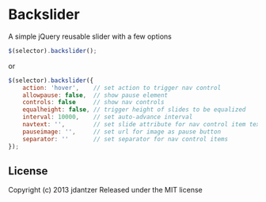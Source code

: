 Backslider
================================

A simple jQuery reusable slider with a few options

```javascript
$(selector).backslider();
```
or
```javascript
$(selector).backslider({
	action: 'hover',    // set action to trigger nav control
	allowpause: false,  // show pause element
	controls: false     // show nav controls
	equalheight: false, // trigger height of slides to be equalized
	interval: 10000,    // set auto-advance interval
	navtext: '',        // set slide attribute for nav control item text
	pauseimage: '',     // set url for image as pause button
	separator: ''       // set separator for nav control items
});
```

License
----------
Copyright (c) 2013 jdantzer
Released under the MIT license